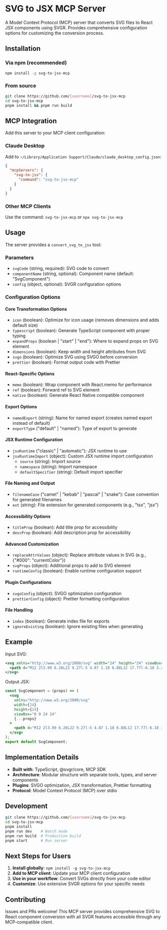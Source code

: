 # SVG to JSX MCP Server

A Model Context Protocol (MCP) server that converts SVG files to React JSX components using SVGR. Provides comprehensive configuration options for customizing the conversion process.

## Installation

### Via npm (recommended)
```bash
npm install -g svg-to-jsx-mcp
```

### From source
```bash
git clone https://github.com/[username]/svg-to-jsx-mcp
cd svg-to-jsx-mcp
pnpm install && pnpm run build
```

## MCP Integration

Add this server to your MCP client configuration:

### Claude Desktop
Add to `~/Library/Application Support/Claude/claude_desktop_config.json`:
```json
{
  "mcpServers": {
    "svg-to-jsx": {
      "command": "svg-to-jsx-mcp"
    }
  }
}
```

### Other MCP Clients
Use the command: `svg-to-jsx-mcp` or `npx svg-to-jsx-mcp`

## Usage

The server provides a `convert_svg_to_jsx` tool:

### Parameters
- `svgCode` (string, required): SVG code to convert
- `componentName` (string, optional): Component name (default: "SvgComponent")  
- `config` (object, optional): SVGR configuration options

### Configuration Options

#### Core Transformation Options
- `icon` (boolean): Optimize for icon usage (removes dimensions and adds default size)
- `typescript` (boolean): Generate TypeScript component with proper typing
- `expandProps` (boolean | "start" | "end"): Where to expand props on SVG element
- `dimensions` (boolean): Keep width and height attributes from SVG
- `svgo` (boolean): Optimize SVG using SVGO before conversion
- `prettier` (boolean): Format output code with Prettier

#### React-Specific Options
- `memo` (boolean): Wrap component with React.memo for performance
- `ref` (boolean): Forward ref to SVG element
- `native` (boolean): Generate React Native compatible component

#### Export Options
- `namedExport` (string): Name for named export (creates named export instead of default)
- `exportType` ("default" | "named"): Type of export to generate

#### JSX Runtime Configuration
- `jsxRuntime` ("classic" | "automatic"): JSX runtime to use
- `jsxRuntimeImport` (object): Custom JSX runtime import configuration
  - `source` (string): Import source
  - `namespace` (string): Import namespace
  - `defaultSpecifier` (string): Default import specifier

#### File Naming and Output
- `filenameCase` ("camel" | "kebab" | "pascal" | "snake"): Case convention for generated filenames
- `ext` (string): File extension for generated components (e.g., "tsx", "jsx")

#### Accessibility Options
- `titleProp` (boolean): Add title prop for accessibility
- `descProp` (boolean): Add description prop for accessibility

#### Advanced Customization
- `replaceAttrValues` (object): Replace attribute values in SVG (e.g., {"#000": "currentColor"})
- `svgProps` (object): Additional props to add to SVG element
- `runtimeConfig` (boolean): Enable runtime configuration support

#### Plugin Configurations
- `svgoConfig` (object): SVGO optimization configuration
- `prettierConfig` (object): Prettier formatting configuration

#### File Handling
- `index` (boolean): Generate index file for exports
- `ignoreExisting` (boolean): Ignore existing files when generating

## Example

Input SVG:
```xml
<svg xmlns="http://www.w3.org/2000/svg" width="24" height="24" viewBox="0 0 24 24">
  <path d="M12 2l3.09 6.26L22 9.27l-5 4.87 1.18 6.88L12 17.77l-6.18 3.25L7 14.14 2 9.27l6.91-1.01L12 2z"/>
</svg>
```

Output JSX:
```jsx
const SvgComponent = (props) => (
  <svg
    xmlns="http://www.w3.org/2000/svg"
    width={24}
    height={24}
    viewBox="0 0 24 24"
    {...props}
  >
    <path d="M12 2l3.09 6.26L22 9.27l-5 4.87 1.18 6.88L12 17.77l-6.18 3.25L7 14.14 2 9.27l6.91-1.01L12 2z" />
  </svg>
);
export default SvgComponent;
```

## Implementation Details

- **Built with**: TypeScript, @svgr/core, MCP SDK
- **Architecture**: Modular structure with separate tools, types, and server components
- **Plugins**: SVGO optimization, JSX transformation, Prettier formatting
- **Protocol**: Model Context Protocol (MCP) over stdio

## Development

```bash
git clone https://github.com/[username]/svg-to-jsx-mcp
cd svg-to-jsx-mcp
pnpm install
pnpm run dev    # Watch mode
pnpm run build  # Production build
pnpm start      # Run server
```

## Next Steps for Users

1. **Install globally**: `npm install -g svg-to-jsx-mcp`
2. **Add to MCP client**: Update your MCP client configuration
3. **Use in your workflow**: Convert SVGs directly from your code editor
4. **Customize**: Use extensive SVGR options for your specific needs

## Contributing

Issues and PRs welcome! This MCP server provides comprehensive SVG to React component conversion with all SVGR features accessible through any MCP-compatible client.